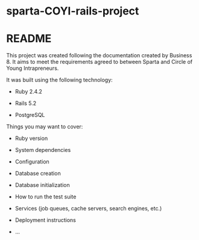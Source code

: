 # sparta-COYI-rails-project

# README


This project was created following the documentation created by Business 8. It aims to meet the requirements agreed to between Sparta and Circle of Young Intrapreneurs.

It was built using the following technology:

* Ruby 2.4.2

* Rails 5.2

* PostgreSQL







Things you may want to cover:

* Ruby version

* System dependencies

* Configuration

* Database creation

* Database initialization

* How to run the test suite

* Services (job queues, cache servers, search engines, etc.)

* Deployment instructions

* ...
